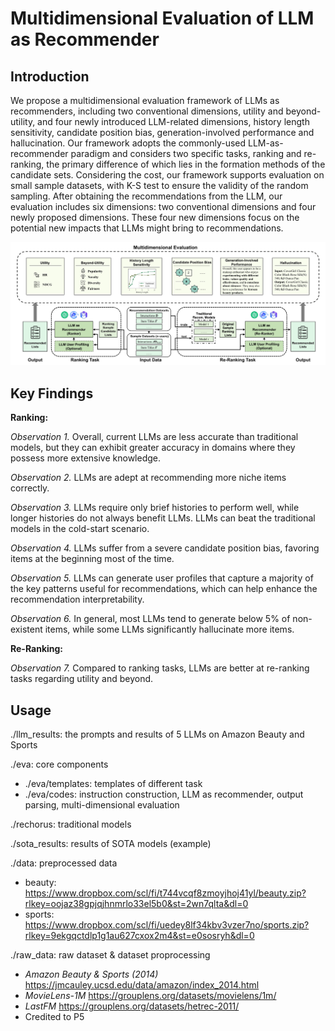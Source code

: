 # Multidimensional Evaluation of LLM as Recommender

## Introduction

We propose a multidimensional evaluation framework of LLMs as recommenders, including two conventional dimensions, utility and beyond-utility, and four newly introduced LLM-related dimensions, history length sensitivity, candidate position bias, generation-involved performance and hallucination. Our framework adopts the commonly-used LLM-as-recommender paradigm and considers two specific tasks, ranking and re-ranking, the primary difference of which lies in the formation methods of the candidate sets. Considering the cost, our framework supports evaluation on small sample datasets, with K-S test to ensure the validity of the random sampling. After obtaining the recommendations from the LLM, our evaluation includes six dimensions: two conventional dimensions and four newly proposed dimensions. These four new dimensions focus on the potential new impacts that LLMs might bring to recommendations.

![architecture](./assets/architecture.jpg)



## Key Findings

**Ranking:**

*Observation 1.* Overall, current LLMs are less accurate than traditional models, but they can exhibit greater accuracy in domains where they possess more extensive knowledge.

*Observation 2.* LLMs are adept at recommending more niche items correctly.

*Observation 3.* LLMs require only brief histories to perform well, while longer histories do not always benefit LLMs. LLMs can beat the traditional models in the cold-start scenario.

*Observation 4.* LLMs suffer from a severe candidate position bias, favoring items at the beginning most of the time.

*Observation 5.* LLMs can generate user profiles that capture a majority of the key patterns useful for recommendations, which can help enhance the recommendation interpretability.

*Observation 6.* In general, most LLMs tend to generate below 5\% of non-existent items, while some LLMs significantly hallucinate more items.

**Re-Ranking:**

*Observation 7.* Compared to ranking tasks, LLMs are better at re-ranking tasks regarding utility and beyond.



## Usage

./llm_results: the prompts and results of 5 LLMs on Amazon Beauty and Sports

./eva: core components

- ./eva/templates: templates of different task
- ./eva/codes: instruction construction, LLM as recommender, output parsing, multi-dimensional evaluation

./rechorus: traditional models

./sota_results: results of SOTA models (example)

./data: preprocessed data

- beauty: https://www.dropbox.com/scl/fi/t744vcqf8zmoyjhoj41yl/beauty.zip?rlkey=oojaz38gpjqjhnmrlo33el5b0&st=2wn7qlta&dl=0
- sports: https://www.dropbox.com/scl/fi/uedey8lf34kbv3vzer7no/sports.zip?rlkey=9ekgqctdlp1g1au627cxox2m4&st=e0sosryh&dl=0

./raw_data: raw dataset & dataset proprocessing

- *Amazon Beauty \& Sports (2014)* https://jmcauley.ucsd.edu/data/amazon/index_2014.html
- *MovieLens-1M* https://grouplens.org/datasets/movielens/1m/
- *LastFM* https://grouplens.org/datasets/hetrec-2011/
- Credited to P5